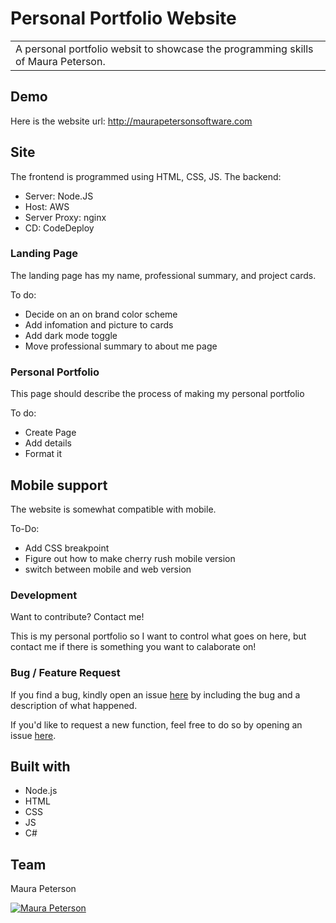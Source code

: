 
# Personal Portfolio Website
<table>
<tr>
<td>
  A personal portfolio websit to showcase the programming skills of Maura Peterson.
</td>
</tr>
</table>


## Demo
Here is the website url:  http://maurapetersonsoftware.com


## Site
The frontend is programmed using HTML, CSS, JS.
The backend:
 - Server: Node.JS 
 - Host: AWS
 - Server Proxy: nginx
 - CD: CodeDeploy

### Landing Page

The landing page has my name, professional summary, and project cards.

To do:
 - Decide on an on brand color scheme
 - Add infomation and picture to cards
 - Add dark mode toggle
 - Move professional summary to about me page

### Personal Portfolio

This page should describe the process of making my personal portfolio

To do:
  - Create Page
  - Add details
  - Format it

### 

## Mobile support
The website is somewhat compatible with mobile.

To-Do:
  - Add CSS breakpoint
  - Figure out how to make cherry rush mobile version
  - switch between mobile and web version

### Development
Want to contribute? Contact me!

This is my personal portfolio so I want to control what goes on here, but contact me if there is something you want to calaborate on!

### Bug / Feature Request

If you find a bug, kindly open an issue [here](https://github.com/MauraPeterson/PersonalPortfolio/issues/new) by including the bug and a description of what happened.

If you'd like to request a new function, feel free to do so by opening an issue [here](https://github.com/MauraPeterson/PersonalPortfolio/issues/new).


## Built with 

- Node.js
- HTML
- CSS
- JS
- C#


## Team

Maura Peterson

[![Maura Peterson](https://avatars.githubusercontent.com/u/138624759?s=400&u=0bc2b43dbee74f0a7e5684fa38057fee0c9fa299&v=4)](https://github.com/maurapeterson) 



